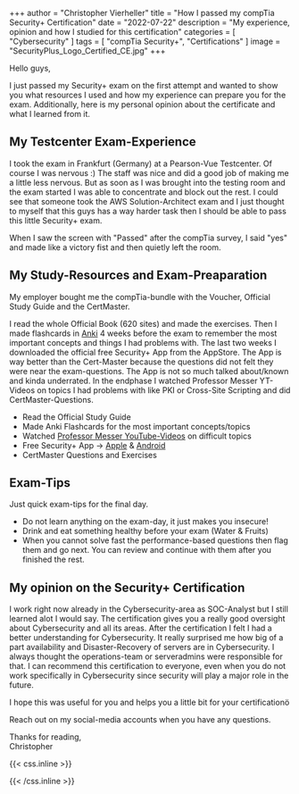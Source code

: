 +++
author = "Christopher Vierheller"
title = "How I passed my compTia Security+ Certification"
date = "2022-07-22"
description = "My experience, opinion and how I studied for this certification"
categories = [
    "Cybersecurity"
]
tags = [
    "compTia Security+",
    "Certifications"
]
image = "SecurityPlus_Logo_Certified_CE.jpg"
+++

Hello guys,

I just passed my Security+ exam on the first attempt and wanted to show you what resources I used and how my experience can prepare you for the exam. Additionally, here is my personal opinion about the certificate and what I learned from it.  

## My Testcenter Exam-Experience

I took the exam in Frankfurt (Germany) at a Pearson-Vue Testcenter.
Of course I was nervous :) The staff was nice and did a good job of making me a little less nervous. But as soon as I was brought into the testing room and the exam started I was able to concentrate and block out the rest. I could see that someone took the AWS Solution-Architect exam and I just thought to myself that this guys has a way harder task then I should be able to pass this little Security+ exam.  
  
When I saw the screen with "Passed" after the compTia survey, I said "yes" and made like a victory fist and then quietly left the room.  

## My Study-Resources and Exam-Preaparation

My employer bought me the compTia-bundle with the Voucher, Official Study Guide and the CertMaster.  

I read the whole Official Book (620 sites) and made the exercises.
Then I made flashcards in [Anki](https://apps.ankiweb.net) 4 weeks before the exam to remember the most important concepts and things I had problems with. The last two weeks I downloaded the official free Security+ App from the AppStore. The App is way better than the Cert-Master because the questions did not felt they were near the exam-questions. The App is not so much talked about/known and kinda underrated. In the endphase I watched Professor Messer YT-Videos on topics I had problems with like PKI or Cross-Site Scripting and did CertMaster-Questions.

* Read the Official Study Guide
* Made Anki Flashcards for the most important concepts/topics
* Watched [Professor Messer YouTube-Videos](https://www.youtube.com/watch?v=9NE33fpQuw8&list=PLG49S3nxzAnkL2ulFS3132mOVKuzzBxA8) on difficult topics
* Free Security+ App -> [Apple](https://apps.apple.com/de/app/comptia-security-exam-prep/id1501784033) & [Android](https://play.google.com/store/apps/details?id=com.abc.comptiasecurityplus&hl=gsw&gl=US) 
* CertMaster Questions and Exercises

## Exam-Tips

Just quick exam-tips for the final day.  
* Do not learn anything on the exam-day, it just makes you insecure!
* Drink and eat something healthy before your exam (Water & Fruits)
* When you cannot solve fast the performance-based questions then flag them and go next. You can review and continue with them after you finished the rest.

## My opinion on the Security+ Certification

I work right now already in the Cybersecurity-area as SOC-Analyst but I still learned alot I would say. The certification gives you a really good oversight about Cybersecurity and all its areas. After the certification I felt I had a better understanding for Cybersecurity. It really surprised me how big of a part availability and Disaster-Recovery of servers are in Cybersecurity. I always thought the operations-team or serveradmins were responsible for that. I can recommend this certification to everyone, even when you do not work specifically in Cybersecurity since security will play a major role in the future.  


I hope this was useful for you and helps you a little bit for your certificationö

Reach out on my social-media accounts when you have any questions.

Thanks for reading,  
Christopher

{{< css.inline >}}
<style>
.canon { background: white; width: 100%; height: auto; }
</style>
{{< /css.inline >}}
